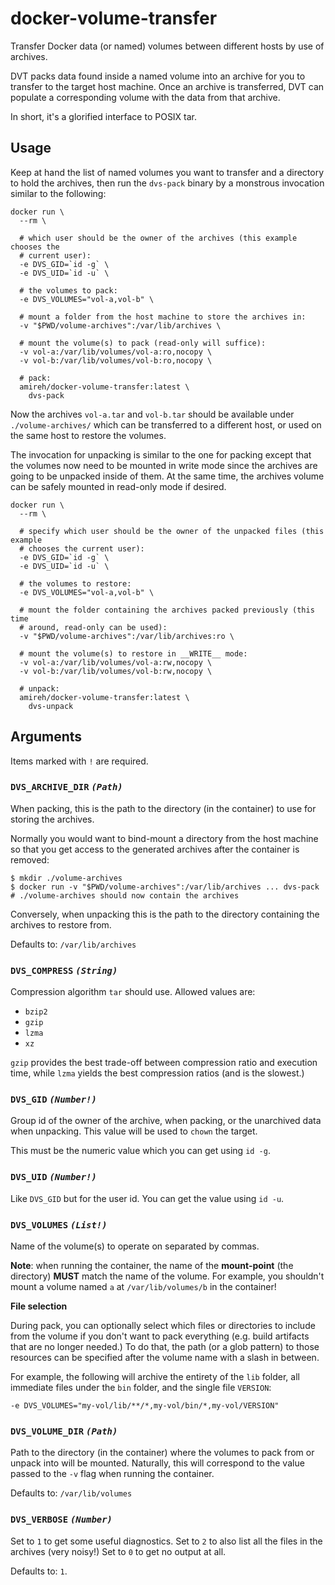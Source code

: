 # docker-volume-transfer

Transfer Docker data (or named) volumes between different hosts by use of
archives.

DVT packs data found inside a named volume into an archive for you to transfer
to the target host machine. Once an archive is transferred, DVT can populate a
corresponding volume with the data from that archive.

In short, it's a glorified interface to POSIX tar.

## Usage

Keep at hand the list of named volumes you want to transfer and a directory to
hold the archives, then run the `dvs-pack` binary by a monstrous invocation
similar to the following:

```shell
docker run \
  --rm \

  # which user should be the owner of the archives (this example chooses the 
  # current user):
  -e DVS_GID=`id -g` \
  -e DVS_UID=`id -u` \
  
  # the volumes to pack:
  -e DVS_VOLUMES="vol-a,vol-b" \

  # mount a folder from the host machine to store the archives in:
  -v "$PWD/volume-archives":/var/lib/archives \
  
  # mount the volume(s) to pack (read-only will suffice):
  -v vol-a:/var/lib/volumes/vol-a:ro,nocopy \
  -v vol-b:/var/lib/volumes/vol-b:ro,nocopy \
  
  # pack:
  amireh/docker-volume-transfer:latest \
    dvs-pack
```

Now the archives `vol-a.tar` and `vol-b.tar` should be available under
`./volume-archives/` which can be transferred to a different host, or used
on the same host to restore the volumes.

The invocation for unpacking is similar to the one for packing except that the
volumes now need to be mounted in write mode since the archives are going to be
unpacked inside of them. At the same time, the archives volume can be safely
mounted in read-only mode if desired.

```shell
docker run \
  --rm \

  # specify which user should be the owner of the unpacked files (this example 
  # chooses the current user):
  -e DVS_GID=`id -g` \
  -e DVS_UID=`id -u` \
  
  # the volumes to restore:
  -e DVS_VOLUMES="vol-a,vol-b" \

  # mount the folder containing the archives packed previously (this time 
  # around, read-only can be used):
  -v "$PWD/volume-archives":/var/lib/archives:ro \
  
  # mount the volume(s) to restore in __WRITE__ mode:
  -v vol-a:/var/lib/volumes/vol-a:rw,nocopy \
  -v vol-b:/var/lib/volumes/vol-b:rw,nocopy \
  
  # unpack:
  amireh/docker-volume-transfer:latest \
    dvs-unpack
```


## Arguments

Items marked with `!` are required.

### `DVS_ARCHIVE_DIR` _`(Path)`_

When packing, this is the path to the directory (in the container) to use for
storing the archives.

Normally you would want to bind-mount a directory from the host machine so that
you get access to the generated archives after the container is removed:

```shell
$ mkdir ./volume-archives
$ docker run -v "$PWD/volume-archives":/var/lib/archives ... dvs-pack
# ./volume-archives should now contain the archives
```

Conversely, when unpacking this is the path to the directory containing the
archives to restore from.

Defaults to: `/var/lib/archives`

### `DVS_COMPRESS` _`(String)`_

Compression algorithm `tar` should use. Allowed values are:

- `bzip2`
- `gzip`
- `lzma`
- `xz`

`gzip` provides the best trade-off between compression ratio and execution
time, while `lzma` yields the best compression ratios (and is the slowest.)

### `DVS_GID` _`(Number!)`_

Group id of the owner of the archive, when packing, or the unarchived data when
unpacking. This value will be used to `chown` the target.

This must be the numeric value which you can get using `id -g`.


### `DVS_UID` _`(Number!)`_

Like `DVS_GID` but for the user id. You can get the value using `id -u`.

### `DVS_VOLUMES` _`(List!)`_

Name of the volume(s) to operate on separated by commas. 

**Note**: when running the container, the name of the **mount-point** (the
directory) **MUST** match the name of the volume. For example, you shouldn't
mount a volume named `a` at `/var/lib/volumes/b` in the container!

**File selection**

During pack, you can optionally select which files or directories to include
from the volume if you don't want to pack everything (e.g. build artifacts that
are no longer needed.) To do that, the path (or a glob pattern) to those
resources can be specified after the volume name with a slash in between.

For example, the following will archive the entirety of the `lib` folder, all
immediate files under the `bin` folder, and the single file `VERSION`:

    -e DVS_VOLUMES="my-vol/lib/**/*,my-vol/bin/*,my-vol/VERSION"

### `DVS_VOLUME_DIR` _`(Path)`_

Path to the directory (in the container) where the volumes to pack from or
unpack into will be mounted. Naturally, this will correspond to the value
passed to the `-v` flag when running the container.

Defaults to: `/var/lib/volumes`

### `DVS_VERBOSE` _`(Number)`_

Set to `1` to get some useful diagnostics. Set to `2` to also list all the
files in the archives (very noisy!) Set to `0` to get no output at all.

Defaults to: `1`.
